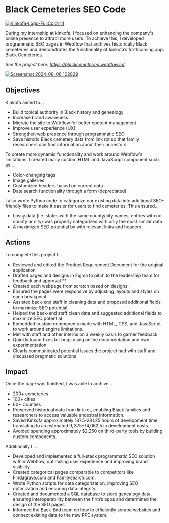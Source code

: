 # Black Cemeteries SEO Code 
[![Kinkofa-Logo-FullColor(1)](https://github.com/user-attachments/assets/bf3c03de-d434-4abc-9dcc-ea3f9198e4fa)](https://kinkofa.com/)

During my internship at kinkofa, I focused on enhancing the company's online presence to attract more users. To achieve this, I developed programmatic SEO pages in Webflow that archives historically Black cemeteries and demonstrates the functionality of kinkofa’s forthcoming app: Black Cemeteries. 

_See the project here: https://blackcemeteries.webflow.io/_


[![Screenshot 2024-08-08 102829](https://github.com/user-attachments/assets/4cc4a53b-ecc2-43b0-ae61-e75ea19628a6)](https://blackcemeteries.kinkofa.com/)

## Objectives 

Kinkofa aimed to... 
* Build topical authority in Black history and genealogy
* Increase brand awareness
* Migrate the site to Webflow for better content management
* Improve user experience (UX)
* Strengthen web presence through programmatic SEO
* Save historic Black cemetery data from link rot so that family researchers can find information about their ancestors.


To create more dynamic functionality and work around Webflow's limitations, I created many custom HTML and JavaScript component such as... 
* Color-changing tags 
* Image galleries 
* Customized headers based on current data 
* Data search functionality through a form (depreciated)

I also wrote Python code to categorize our existing data into additional SEO-friendly files to make it easier for users to find cemeteries. This ensured... 
* Lossy data (i.e. states with the same county/city names, entries with no county or city) was properly categorized with only the most similar data
* A maximized SEO potential by with relevant links and headers 


## Actions 
To complete this project I...
* Reviewed and edited the Product Requirement Document for the original application
* Drafted pages and designs in Figma to pitch to the leadership team for feedback and approval.**
* Created each webpage from scratch based on designs.
* Ensured the pages were responsive by adjusting layouts and styles on each breakpoint
* Assisted back-end staff in cleaning data and proposed additional fields to maximize SEO potential.
* Helped the back-end staff clean data and suggested additional fields to maximize SEO potential 
* Embedded custom components made with HTML, CSS, and JavaScript to work around engine limitations.
* Met with staff and other interns on a weekly basis to garner feedback 
* Quickly found fixes for bugs using online documentation and own experimentation 
* Clearly communicated potential issues the project had with staff and discussed pragmatic solutions 


## Impact 
Once the page was finished, I was able to archive... 
* 200+ cemeteries 
* 100+ cities 
* 60+ Counties
* Preserved historical data from link rot, enabling Black families and researchers to access valuable ancestral information.
* Saved Kinkofa approximately 187.5-281.25 hours of development time, translating to an estimated $9,375-$14,062.5 in development costs.
* Avoided spending approximately $2,250 on third-party tools by building custom components.

Additionally I ...
* Developed and implemented a full-stack programmatic SEO solution within Webflow, optimizing user experience and improving brand visibility.
* Created categorical pages comparable to competitors like Findagrave.com and Familysearch.com.
* Wrote Python scripts for data categorization, improving SEO optimization and ensuring data integrity.
* Created and documented a SQL database to store genealogy data, ensuring interoperability between the firm’s apps and determined the design of the SEO pages.
* Informed the Back-End team on how to efficiently scrape websites and connect existing data to the new PPE system.


